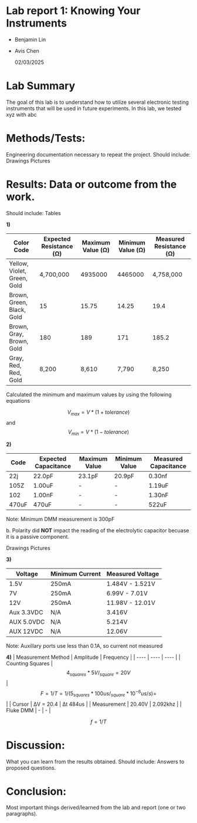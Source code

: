 # Lab report 1: Knowing Your Instruments

* Benjamin Lin
* Avis Chen

  02/03/2025

# Lab Summary
The goal of this lab is to understand how to utilize several electronic testing instruments that will be used in future experiments. In this lab, we tested xyz with abc
# Methods/Tests: 
Engineering documentation necessary to repeat the project. Should include:
Drawings
Pictures
# Results: Data or outcome from the work. 
Should include:
Tables

**1)**

| Color Code  | Expected Resistance (&Omega;) |  Maximum Value (&Omega;) |  Minimum Value (&Omega;) |   Measured Resistance (&Omega;) | 
| ------------- | ------------- | ------------- | ------------- | ------------- |
| Yellow, Violet, Green, Gold  | 4,700,000  | 4935000  | 4465000 |4,758,000  |
| Brown, Green, Black, Gold | 15  | 15.75  | 14.25  | 19.4  |
| Brown, Gray, Brown, Gold  | 180  | 189  | 171  | 185.2  |
| Gray, Red, Red, Gold  | 8,200  | 8,610  | 7,790  | 8,250  |

Calculated the minimum and maximum values by using the following equations 

$$V_{max} = V * (1+tolerance)$$ and $$V_{min} = V * (1-tolerance)$$

**2)**

| Code  | Expected Capacitance |  Maximum Value |  Minimum Value |   Measured Capacitance | 
| ------------- | ------------- | ------------- | ------------- | ------------- |
| 22j | 22.0pF | 23.1pF | 20.9pF | 0.30nf |
| 105Z | 1.00uF | - | - | 1.19uF |
| 102 | 1.00nF | - | - | 1.30nF |
| 470uF | 470uF | - | - | 522uF |

Note: Minimum DMM measurement is 300pF

b. Polarity did **NOT** impact the reading of the electrolytic capacitor becuase it is a passive component.

Drawings
Pictures

**3)**

| Voltage | Minimum Current | Measured Voltage |
| ---- | ---- | ---- |
| 1.5V | 250mA | 1.484V - 1.521V |
| 7V | 250mA | 6.99V - 7.01V |
| 12V | 250mA | 11.98V - 12.01V |
| Aux 3.3VDC | N/A | 3.416V |
| AUX 5.0VDC | N/A | 5.214V |
| AUX 12VDC | N/A | 12.06V |

Note: Auxillary ports use less than 0.1A, so current not measured

**4)**
| Measurement Method | Amplitude | Frequency |
| ---- | ---- | ---- |
| Counting Squares | $$4_{squares} * 5V/_{square} = 20V$$ | $$F = 1/T = 1/(5_{squares} * 100us/_{square} * 10^{-6} us/s) = $$  |
| Cursor | &Delta;V = 20.4 | &Delta;t 484us |
| Measurement | 20.40V | 2.092khz |
| Fluke DMM | - | - |

$$f = 1/T$$

# Discussion: 
What you can learn from the results obtained. Should include:
Answers to proposed questions.
# Conclusion: 
Most important things derived/learned from the lab and report (one or two paragraphs).
